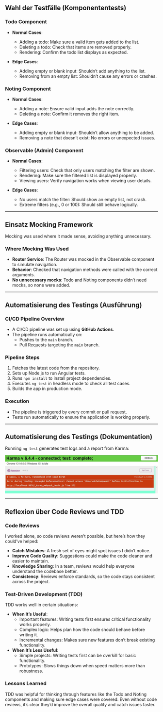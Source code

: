 ## Wahl der Testfälle (Komponententests)

### Todo Component
- **Normal Cases**:
  - Adding a todo: Make sure a valid item gets added to the list.
  - Deleting a todo: Check that items are removed properly.
  - Rendering: Confirm the todo list displays as expected.

- **Edge Cases**:
  - Adding empty or blank input: Shouldn’t add anything to the list.
  - Removing from an empty list: Shouldn’t cause any errors or crashes.

### Noting Component
- **Normal Cases**:
  - Adding a note: Ensure valid input adds the note correctly.
  - Deleting a note: Confirm it removes the right item.

- **Edge Cases**:
  - Adding empty or blank input: Shouldn’t allow anything to be added.
  - Removing a note that doesn’t exist: No errors or unexpected issues.

### Observable (Admin) Component
- **Normal Cases**:
  - Filtering users: Check that only users matching the filter are shown.
  - Rendering: Make sure the filtered list is displayed properly.
  - Viewing users: Verify navigation works when viewing user details.

- **Edge Cases**:
  - No users match the filter: Should show an empty list, not crash.
  - Extreme filters (e.g., 0 or 100): Should still behave logically.

---

## Einsatz Mocking Framework

Mocking was used where it made sense, avoiding anything unnecessary.

### Where Mocking Was Used
- **Router Service**: The Router was mocked in the Observable component to simulate navigation.
- **Behavior**: Checked that navigation methods were called with the correct arguments.
- **No unnecessary mocks**: Todo and Noting components didn’t need mocks, so none were added.

---

## Automatisierung des Testings (Ausführung)

### CI/CD Pipeline Overview
- A CI/CD pipeline was set up using **GitHub Actions**.
- The pipeline runs automatically on:
  - Pushes to the `main` branch.
  - Pull Requests targeting the `main` branch.

### Pipeline Steps
1. Fetches the latest code from the repository.
2. Sets up Node.js to run Angular tests.
3. Runs `npm install` to install project dependencies.
4. Executes `ng test` in headless mode to check all test cases.
5. Builds the app in production mode.

### Execution
- The pipeline is triggered by every commit or pull request.
- Tests run automatically to ensure the application is working properly.

---

## Automatisierung des Testings (Dokumentation)

Running `ng test` generates test logs and a report from Karma:

![karma documentation](karmadocumentation.jpg "Karma documentation")

---

## Reflexion über Code Reviews und TDD

### Code Reviews
I worked alone, so code reviews weren’t possible, but here’s how they could’ve helped:
- **Catch Mistakes**: A fresh set of eyes might spot issues I didn’t notice.
- **Improve Code Quality**: Suggestions could make the code cleaner and easier to maintain.
- **Knowledge Sharing**: In a team, reviews would help everyone understand the codebase better.
- **Consistency**: Reviews enforce standards, so the code stays consistent across the project.

### Test-Driven Development (TDD)
TDD works well in certain situations:
- **When It’s Useful**:
  - Important features: Writing tests first ensures critical functionality works properly.
  - Complex logic: Helps plan how the code should behave before writing it.
  - Incremental changes: Makes sure new features don’t break existing functionality.
- **When It’s Less Useful**:
  - Simple projects: Writing tests first can be overkill for basic functionality.
  - Prototypes: Slows things down when speed matters more than robustness.

### Lessons Learned
TDD was helpful for thinking through features like the Todo and Noting components and making sure edge cases were covered. Even without code reviews, it’s clear they’d improve the overall quality and catch issues faster.


